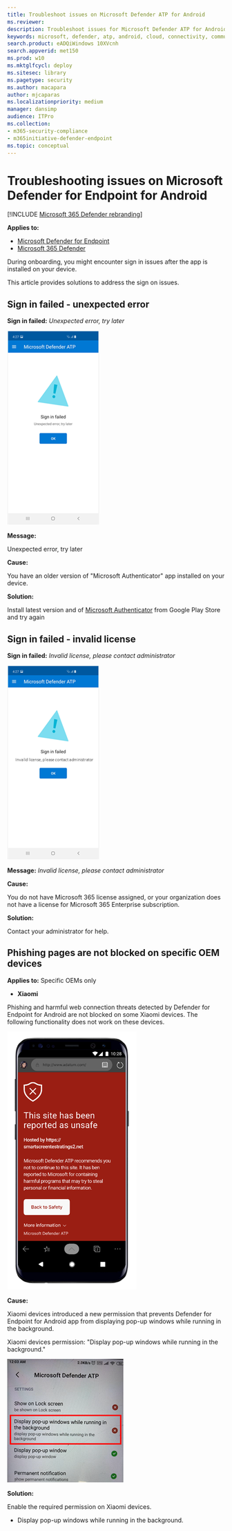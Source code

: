 ```yaml
---
title: Troubleshoot issues on Microsoft Defender ATP for Android
ms.reviewer:
description: Troubleshoot issues for Microsoft Defender ATP for Android
keywords: microsoft, defender, atp, android, cloud, connectivity, communication
search.product: eADQiWindows 10XVcnh
search.appverid: met150
ms.prod: w10
ms.mktglfcycl: deploy
ms.sitesec: library
ms.pagetype: security
ms.author: macapara
author: mjcaparas
ms.localizationpriority: medium
manager: dansimp
audience: ITPro
ms.collection: 
- m365-security-compliance 
- m365initiative-defender-endpoint 
ms.topic: conceptual
---
```


# Troubleshooting issues on Microsoft Defender for Endpoint for Android

[!INCLUDE [Microsoft 365 Defender rebranding](../../includes/microsoft-defender.md)]

**Applies to:**
- [Microsoft Defender for Endpoint](https://go.microsoft.com/fwlink/p/?linkid=2146631)
- [Microsoft 365 Defender](https://go.microsoft.com/fwlink/?linkid=2118804)

During onboarding, you might encounter sign in issues after the app is installed on your device. 

This article provides solutions to address the sign on issues.  

## Sign in failed - unexpected error
**Sign in failed:** *Unexpected error, try later*

![Image of sign in failed error Unexpected error](images/f9c3bad127d636c1f150d79814f35d4c.png)

**Message:**

Unexpected error, try later

**Cause:**

You have an older version of "Microsoft Authenticator" app installed on your
device.

**Solution:**

Install latest version and of [Microsoft
Authenticator](https://play.google.com/store/apps/details?androidid=com.azure.authenticator)
from Google Play Store and try again

## Sign in failed - invalid license

**Sign in failed:** *Invalid license, please contact administrator*

![Image of sign in failed  please contact administrator](images/920e433f440fa1d3d298e6a2a43d4811.png)

**Message:** *Invalid license, please contact administrator*

**Cause:**

You do not have Microsoft 365 license assigned, or your organization does not
have a license for Microsoft 365 Enterprise subscription.

**Solution:**

Contact your administrator for help.

## Phishing pages are not blocked on specific OEM devices

**Applies to:** Specific OEMs only

-   **Xiaomi**

Phishing and harmful web connection threats detected by Defender for Endpoint
for Android are not blocked on some Xiaomi devices. The following functionality does not work on these devices.

![Image of site reported unsafe](images/0c04975c74746a5cdb085e1d9386e713.png)


**Cause:**

Xiaomi devices introduced a new permission that prevents Defender for Endpoint
for Android app from displaying pop-up windows while running in the background.

Xiaomi devices permission: "Display pop-up windows while running in the
background."

![Image of pop up setting](images/6e48e7b29daf50afddcc6c8c7d59fd64.png)

**Solution:**

Enable the required permission on Xiaomi devices.

-   Display pop-up windows while running in the background.
